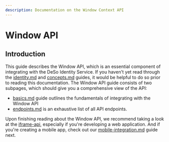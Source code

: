 ```yaml
---
description: Documentation on the Window Context API
---
```


# Window API

## Introduction

This guide describes the Window API, which is an essential component of integrating with the DeSo Identity Service. If you haven't yet read through the [identity.md](../identity.md "mention") and [concepts.md](../concepts.md "mention") guides, it would be helpful to do so prior to reading this documentation. The Window API guide consists of two subpages, which should give you a comprehensive view of the API:

* [basics.md](basics.md "mention") guide outlines the fundamentals of integrating with the Window API
* [endpoints.md](endpoints.md "mention") is an exhaustive list of all API endpoints.

Upon finishing reading about the Window API, we recommend taking a look at the [iframe-api](../iframe-api/ "mention"), especially if you're developing a web application. And if you're creating a mobile app, check out our [mobile-integration.md](../mobile-integration.md "mention") guide next.
